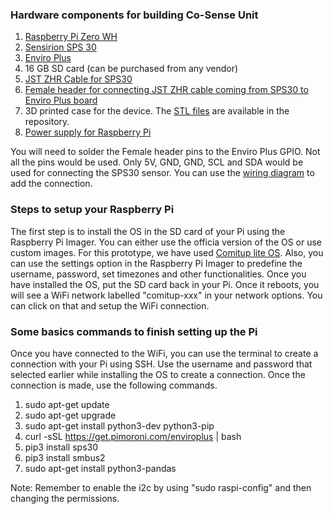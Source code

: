 ### Hardware components for building Co-Sense Unit
1. [Raspberry Pi Zero WH](https://thingspeak.com/channels/1328211)
2. [Sensirion SPS 30](https://www.digikey.ch/de/products/detail/sensirion-ag/SPS30/9598990?utm_adgroup=General&utm_source=google&utm_medium=cpc&utm_campaign=PMax:%20Smart%20Shopping_Product_Zombie%20SKU&utm_term=&productid=9598990&gclid=CjwKCAjwhNWZBhB_EiwAPzlhNobWZCC9LTumIblpqT72Mplms0zE3mOhY61Uit1KO_4wqUNXLDBwfBoCV2IQAvD_BwE)
3. [Enviro Plus](https://www.pi-shop.ch/enviro-for-raspberry-pi)
4. 16 GB SD card (can be purchased from any vendor)
5. [JST ZHR Cable for SPS30](https://www.sparkfun.com/products/15108)
6. [Female header for connecting JST ZHR cable coming from SPS30 to Enviro Plus board](https://www.sparkfun.com/products/115)
7. 3D printed case for the device. The [STL files](https://github.com/sachit27/Soc-IoT/tree/main/CoSense%20Unit/stl%20files) are available in the repository.
8. [Power supply for Raspberry Pi](https://www.digikey.ch/de/products/detail/raspberry-pi/RPI%2520USB-C%2520POWER%2520SUPPLY%2520BLACK%2520EU/10258762?utm_adgroup=AC%20DC%20Desktop%2C%20Wall%20Adapters&utm_source=google&utm_medium=cpc&utm_campaign=Shopping_Product_Power%20Supplies%20-%20External%2FInternal%20%28Off-Board%29%29&utm_term=&productid=10258762&gclid=CjwKCAjwhNWZBhB_EiwAPzlhNs-Flrl3aNjrVcC_WfVP8yzEdqXtZj_x1LE9Q2Hj-jMKwd1s871pAhoCffAQAvD_BwE) 

You will need to solder the Female header pins to the Enviro Plus GPIO. Not all the pins would be used. Only 5V, GND, GND, SCL and SDA would be used for connecting the SPS30 sensor. You can use the [wiring diagram](https://github.com/sachit27/Soc-IoT/blob/main/SPS30_Wiring.png) to add the connection.

### Steps to setup your Raspberry Pi

The first step is to install the OS in the SD card of your Pi using the Raspberry Pi Imager. You can either use the officia version of the OS or use custom images. For this prototype, we have used [Comitup lite OS](http://davesteele.github.io/comitup/).
Also, you can use the settings option in the Raspberry Pi Imager to predefine the username, password, set timezones and other functionalities. Once you have installed the OS, put the SD card back in your Pi. Once it reboots, you will see a WiFi network labelled "comitup-xxx" in your network options.
You can click on that and setup the WiFi connection.

### Some basics commands to finish setting up the Pi
Once you have connected to the WiFi, you can use the terminal to create a connection with your Pi using SSH. Use the username and password that selected earlier while installing the OS to create a connection.
Once the connection is made, use the following commands.

1. sudo apt-get update
2. sudo apt-get upgrade
3. sudo apt-get install python3-dev python3-pip
4. curl -sSL https://get.pimoroni.com/enviroplus | bash
5. pip3 install sps30
6. pip3 install smbus2
7. sudo apt-get install python3-pandas

Note: Remember to enable the i2c by using "sudo raspi-config" and then changing the permissions.




